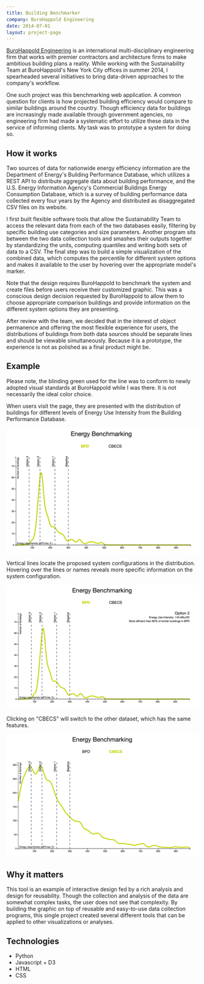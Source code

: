 ```yaml
---
title: Building Benchmarker
company: BuroHappold Engineering
date: 2014-07-01
layout: project-page
---
```


[BuroHappold Engineering](http://www.burohappold.com) is an international
multi-disciplinary engineering firm that works with premier contractors and
architecture firms to make ambitious building plans a reality. While working
with the Sustainability Team at BuroHappold's New York City offices in summer
2014, I spearheaded several initiatives to bring data-driven approaches to the
company's workflow.

One such project was this benchmarking web application. A common question for
clients is how projected building efficiency would compare to similar buildings
around the country. Though efficiency data for buildings are increasingly made
available through government agencies, no engineering firm had made a
systematic effort to utilize these data in the service of informing clients. My
task was to prototype a system for doing so.

## How it works

Two sources of data for nationwide energy efficiency information are the
Department of Energy's Building Performance Database, which utilizes a REST API
to distribute aggregate data about building performance, and the U.S. Energy
Information Agency's Commercial Buildings Energy Consumption Database, which is
a survey of building performance data collected every four years by the Agency
and distributed as disaggregated CSV files on its website.

I first built flexible software tools that allow the Sustainability Team to
access the relevant data from each of the two databases easily, filtering by
specific building use categories and size parameters. Another program sits
between the two data collection tools and smashes their outputs together by
standardizing the units, computing quantiles and writing both sets of data to a
CSV. The final step was to build a simple visualization of the combined data,
which computes the percentile for different system options and makes it
available to the user by hovering over the appropriate model's marker.

Note that the design requires BuroHappold to benchmark the system and create
files before users receive their customized graphic. This was a conscious
design decision requested by BuroHappold to allow them to choose appropriate
comparison buildings and provide information on the different system options
they are presenting.

After review with the team, we decided that in the interest of object
permanence and offering the most flexible experience for users, the
distributions of buildings from both data sources should be separate lines and
should be viewable simultaneously. Because it is a prototype, the experience is
not as polished as a final product might be.

## Example

Please note, the blinding green used for the line was to conform to newly
adopted visual standards at BuroHappold while I was there. It is not
necessarily the ideal color choice.

When users visit the page, they are presented with the distribution of
buildings for different levels of Energy Use Intensity from the Building
Performance Database.

![home](/assets/images/optimized/portfolio/benchmark/home.png)

Vertical lines locate the proposed system configurations in the distribution.
Hovering over the lines or names reveals more specific information on the
system configuration.

![System options](/assets/images/optimized/portfolio/benchmark/options.png)

Clicking on "CBECS" will switch to the other dataset, which has the same
features.

![CBECS](/assets/images/optimized/portfolio/benchmark/cbecs.png)


## Why it matters

This tool is an example of interactive design fed by a rich analysis and design
for reusability. Though the collection and analysis of the data are somewhat
complex tasks, the user does not see that complexity. By building the graphic
on top of reusable and easy-to-use data collection programs, this single
project created several different tools that can be applied to other
visualizations or analyses.

## Technologies
- Python
- Javascript + D3
- HTML
- CSS
